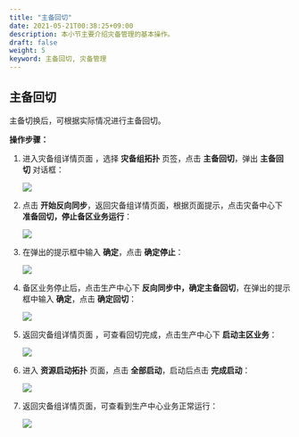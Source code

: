 ```yaml
---
title: "主备回切"
date: 2021-05-21T00:38:25+09:00
description: 本小节主要介绍灾备管理的基本操作。
draft: false
weight: 5
keyword: 主备回切, 灾备管理
---
```


## 主备回切

主备切换后，可根据实际情况进行主备回切。

**操作步骤：**

1. 进入灾备组详情页面 ，选择 **灾备组拓扑** 页签，点击 **主备回切**，弹出 **主备回切** 对话框：

   ![](/operation/disaster_recovery/_images/switch_back_1.png)

2. 点击 **开始反向同步**，返回灾备组详情页面，根据页面提示，点击灾备中心下 **准备回切，停止备区业务运行**：

   ![](/operation/disaster_recovery/_images/switch_back_2.png)

3. 在弹出的提示框中输入 **确定**，点击 **确定停止**：

   ![](/operation/disaster_recovery/_images/switch_back_3.png)

4. 备区业务停止后，点击生产中心下 **反向同步中，确定主备回切**，在弹出的提示框中输入 **确定**，点击 **确定回切**：

   ![](/operation/disaster_recovery/_images/switch_back_4.png)

5. 返回灾备组详情页面 ，可查看回切完成，点击生产中心下 **启动主区业务**：

   ![](/operation/disaster_recovery/_images/switch_back_5.png)

6. 进入 **资源启动拓扑** 页面，点击 **全部启动**，启动后点击 **完成启动**：

   ![](/operation/disaster_recovery/_images/switch_back_6.png)

7. 返回灾备组详情页面，可查看到生产中心业务正常运行：

   ![](/operation/disaster_recovery/_images/switch_back_7.png)
